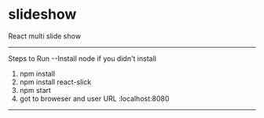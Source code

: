 # slideshow
React multi slide show
*********************************************

Steps to Run
 --Install node if you didn't install

1) npm install
2) npm install react-slick
3) npm start
4) got to broweser and user URL :localhost:8080 



***********************************************
